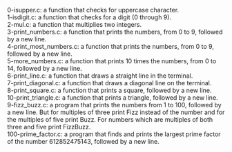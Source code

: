 0-isupper.c: a function that checks for uppercase character.
<br>1-isdigit.c: a function that checks for a digit (0 through 9).
<br>2-mul.c: a function that multiplies two integers.
<br>3-print_numbers.c: a function that prints the numbers, from 0 to 9, followed by a new line.
<br>4-print_most_numbers.c: a function that prints the numbers, from 0 to 9, followed by a new line.
<br>5-more_numbers.c: a function that prints 10 times the numbers, from 0 to 14, followed by a new line.
<br>6-print_line.c: a function that draws a straight line in the terminal.
<br>7-print_diagonal.c: a function that draws a diagonal line on the terminal.
<br>8-print_square.c: a function that prints a square, followed by a new line.
<br>10-print_triangle.c: a function that prints a triangle, followed by a new line.
<br>9-fizz_buzz.c: a program that prints the numbers from 1 to 100, followed by a new line. But for multiples of three print Fizz instead of the number and for the multiples of five print Buzz. For numbers which are multiples of both three and five print FizzBuzz.
<br>100-prime_factor.c:  a program that finds and prints the largest prime factor of the number 612852475143, followed by a new line.
